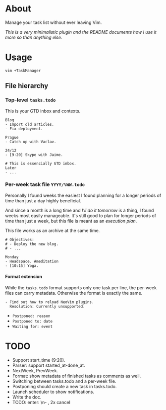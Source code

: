 # About

Manage your task list without ever leaving Vim.

_This is a very minimalistic plugin and the README documents how I use it more so than anything else._

# Usage

`vim +TaskManager`

## File hierarchy

### Top-level `tasks.todo`

This is your GTD inbox and contexts.

```
Blog
- Import old articles.
- Fix deployment.

Prague
- Catch up with Vaclav.

24/12
- [9:20] Skype with Jaime.

# This is essencially GTD inbox.
Later
- ...
```

### Per-week task file `YYYY/%WW.todo`

Personally I found weeks the easiest
I found planning for a longer periods of time than just a day highly beneficial.

And since a month is a long time and _I'll do it tomorrow_ is a thing, I found weeks most easily manageable. It's still good to plan for longer periods of time than just a week, but this file is meant as an _execution plan_.

This file works as an archive at the same time.

```
# Objectives:
# - Deploy the new blog.
# - ...

Monday
- Headspace. #meditation
- [10:15] Yoga.
```

#### Format extension

While the `tasks.todo` format supports only one task per line, the per-week files can carry metadata. Otherwise the format is exactly the same.

```
- Find out how to reload NeoVim plugins.
  Resolution: Currently unsupported.
```

- `Postponed: reason`
- `Postponed to: date`
- `Waiting for: event`

# TODO

- Support start_time (9:20).
- Parser: support started_at-done_at.
- NextWeek, PrevWeek.
- Format: show metadata of finished tasks as comments as well.
- Switching between tasks.todo and a per-week file.
- Postponing should create a new task in tasks.todo.
- Launch scheduler to show notifications.
- Write the doc.
- TODO: enter: \n- , 2x cancel
